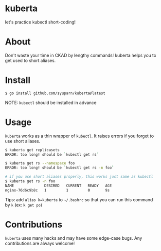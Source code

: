 # kuberta
let's practice kubectl short-coding!

# About

Don't waste your time in CKAD by lengthy commands! kuberta helps you to get used to short aliases.

# Install

```bash
$ go install github.com/syuparn/kuberta@latest
```

NOTE: `kubectl` should be installed in advance

# Usage

`kuberta` works as a thin wrapper of `kubectl`. It raises errors if you forget to use short aliases.

```bash
$ kuberta get replicasets
ERROR: too long! should be `kubectl get rs`

$ kuberta get rs --namespace foo
ERROR: too long! should be `kubectl get rs -n foo`

# if you use short aliases properly, this works just same as kubectl
$ kuberta get rs -n foo
NAME              DESIRED   CURRENT   READY   AGE
nginx-76d6c9b8c   1         1         0       9s
```

Tips: add `alias k=kuberta` to `~/.bashrc` so that you can run this command by `k` (ex: `k get po`)

# Contributions

`kuberta` uses many hacks and may have some edge-case bugs. Any contributions are always welcome!
